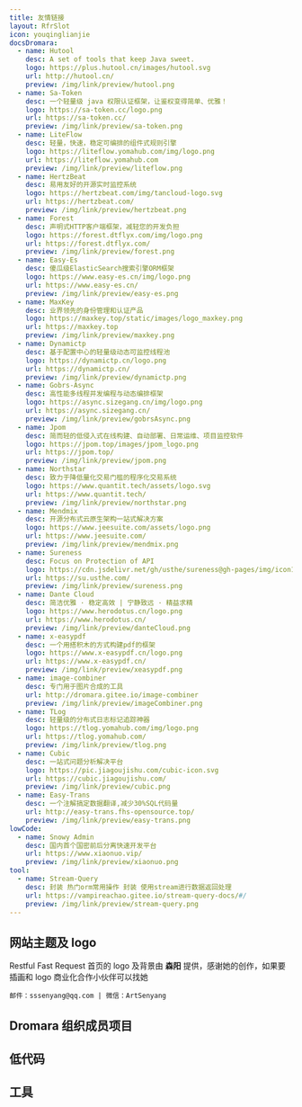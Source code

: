 ```yaml
---
title: 友情链接
layout: RfrSlot
icon: youqinglianjie
docsDromara:
  - name: Hutool
    desc: A set of tools that keep Java sweet.
    logo: https://plus.hutool.cn/images/hutool.svg
    url: http://hutool.cn/
    preview: /img/link/preview/hutool.png
  - name: Sa-Token
    desc: 一个轻量级 java 权限认证框架，让鉴权变得简单、优雅！
    logo: https://sa-token.cc/logo.png
    url: https://sa-token.cc/
    preview: /img/link/preview/sa-token.png
  - name: LiteFlow
    desc: 轻量，快速，稳定可编排的组件式规则引擎
    logo: https://liteflow.yomahub.com/img/logo.png
    url: https://liteflow.yomahub.com
    preview: /img/link/preview/liteflow.png
  - name: HertzBeat
    desc: 易用友好的开源实时监控系统
    logo: https://hertzbeat.com/img/tancloud-logo.svg
    url: https://hertzbeat.com/
    preview: /img/link/preview/hertzbeat.png
  - name: Forest
    desc: 声明式HTTP客户端框架，减轻您的开发负担
    logo: https://forest.dtflyx.com/img/logo.png
    url: https://forest.dtflyx.com/
    preview: /img/link/preview/forest.png
  - name: Easy-Es
    desc: 傻瓜级ElasticSearch搜索引擎ORM框架
    logo: https://www.easy-es.cn/img/logo.png
    url: https://www.easy-es.cn/
    preview: /img/link/preview/easy-es.png
  - name: MaxKey
    desc: 业界领先的身份管理和认证产品
    logo: https://maxkey.top/static/images/logo_maxkey.png
    url: https://maxkey.top
    preview: /img/link/preview/maxkey.png
  - name: Dynamictp
    desc: 基于配置中心的轻量级动态可监控线程池
    logo: https://dynamictp.cn/logo.png
    url: https://dynamictp.cn/
    preview: /img/link/preview/dynamictp.png
  - name: Gobrs-Async
    desc: 高性能多线程并发编程与动态编排框架
    logo: https://async.sizegang.cn/img/logo.png
    url: https://async.sizegang.cn/
    preview: /img/link/preview/gobrsAsync.png
  - name: Jpom
    desc: 简而轻的低侵入式在线构建、自动部署、日常运维、项目监控软件
    logo: https://jpom.top/images/jpom_logo.png
    url: https://jpom.top/
    preview: /img/link/preview/jpom.png
  - name: Northstar
    desc: 致力于降低量化交易门槛的程序化交易系统
    logo: https://www.quantit.tech/assets/logo.svg
    url: https://www.quantit.tech/
    preview: /img/link/preview/northstar.png
  - name: Mendmix
    desc: 开源分布式云原生架构一站式解决方案
    logo: https://www.jeesuite.com/assets/logo.png
    url: https://www.jeesuite.com/
    preview: /img/link/preview/mendmix.png
  - name: Sureness
    desc: Focus on Protection of API
    logo: https://cdn.jsdelivr.net/gh/usthe/sureness@gh-pages/img/icon128.svg
    url: https://su.usthe.com/
    preview: /img/link/preview/sureness.png
  - name: Dante Cloud
    desc: 简洁优雅 · 稳定高效 | 宁静致远 · 精益求精
    logo: https://www.herodotus.cn/logo.png
    url: https://www.herodotus.cn/
    preview: /img/link/preview/danteCloud.png
  - name: x-easypdf
    desc: 一个用搭积木的方式构建pdf的框架
    logo: https://www.x-easypdf.cn/logo.png
    url: https://www.x-easypdf.cn/
    preview: /img/link/preview/xeasypdf.png
  - name: image-combiner
    desc: 专门用于图片合成的工具
    url: http://dromara.gitee.io/image-combiner
    preview: /img/link/preview/imageCombiner.png
  - name: TLog
    desc: 轻量级的分布式日志标记追踪神器
    logo: https://tlog.yomahub.com/img/logo.png
    url: https://tlog.yomahub.com/
    preview: /img/link/preview/tlog.png
  - name: Cubic
    desc: 一站式问题分析解决平台
    logo: https://pic.jiagoujishu.com/cubic-icon.svg
    url: https://cubic.jiagoujishu.com/
    preview: /img/link/preview/cubic.png
  - name: Easy-Trans
    desc: 一个注解搞定数据翻译,减少30%SQL代码量
    url: http://easy-trans.fhs-opensource.top/
    preview: /img/link/preview/easy-trans.png
lowCode:
  - name: Snowy Admin
    desc: 国内首个国密前后分离快速开发平台
    url: https://www.xiaonuo.vip/
    preview: /img/link/preview/xiaonuo.png
tool:
  - name: Stream-Query
    desc: 封装 热门orm常用操作 封装 使用stream进行数据返回处理
    url: https://vampireachao.gitee.io/stream-query-docs/#/
    preview: /img/link/preview/stream-query.png
---
```


## 网站主题及 logo

<SiteInfo
   name="vuepress-theme-hope"
   desc="一个具有强大功能的 vuepress 主题"
   url="https://theme-hope.vuejs.press/zh"
   logo="https://theme-hope.vuejs.press/logo.svg"
   preview="/img/link/preview/hope.png"
/>

Restful Fast Request 首页的 logo 及背景由 **森阳** 提供，感谢她的创作，如果要插画和 logo 商业化合作小伙伴可以找她

```text
邮件：sssenyang@qq.com | 微信：ArtSenyang
```

## Dromara 组织成员项目

<SiteInfo v-for="item in $frontmatter.docsDromara" :key="item.link" v-bind="item" />

## 低代码

<SiteInfo v-for="item in $frontmatter.lowCode" :key="item.link" v-bind="item" />

## 工具

<SiteInfo v-for="item in $frontmatter.tool" :key="item.link" v-bind="item" />
